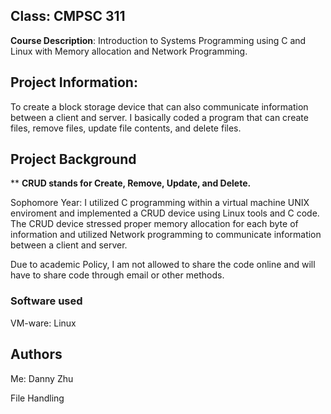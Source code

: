 

## Class: CMPSC 311

**Course Description**: Introduction to Systems Programming using C and Linux with Memory allocation and Network Programming.

## Project Information:

To create a block storage device that can also communicate information between a client and server. I basically coded a program that can create files, remove files, update file contents, and delete files.

## Project Background

** **CRUD stands for Create, Remove, Update, and Delete.**

Sophomore Year: I utilized C programming within a virtual machine UNIX enviroment and implemented a CRUD device using Linux tools and C code. The CRUD device stressed proper memory allocation for each byte of information and utilized Network programming to communicate information between a client and server. 

Due to academic Policy, I am not allowed to share the code online and will have to share code through email or other methods.

### Software used

VM-ware: Linux

## Authors

Me: Danny Zhu


File Handling
